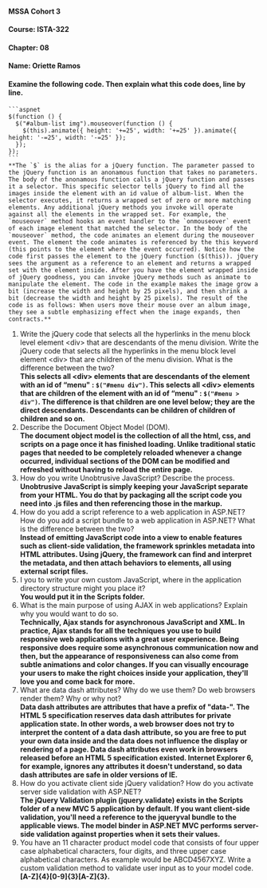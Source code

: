 ﻿#### MSSA Cohort 3
#### Course: ISTA-322
#### Chapter: 08
#### Name: Oriette Ramos
####  Examine the following code. Then explain what this code does, line by line.
    ```aspnet
    $(function () {
      $("#album-list img").mouseover(function () {
        $(this).animate({ height: '+=25', width: '+=25' }).animate({ height: '-=25', width: '-=25' });
      });
    });
    ```  
    **The `$` is the alias for a jQuery function. The parameter passed to the jQuery function is an anonamous function that takes no parameters. The body of the anonamous function calls a jQuery function and passes it a selector. This specific selector tells jQuery to find all the images inside the element with an id value of album-list. When the selector executes, it returns a wrapped set of zero or more matching elements. Any additional jQuery methods you invoke will operate against all the elements in the wrapped set. For example, the `mouseover` method hooks an event handler to the `onmouseover` event of each image element that matched the selector. In the body of the `mouseover` method, the code animates an element during the mouseover event. The element the code animates is referenced by the this keyword (this points to the element where the event occurred). Notice how the code first passes the element to the jQuery function ($(this)). jQuery sees the argument as a reference to an element and returns a wrapped set with the element inside. After you have the element wrapped inside of jQuery goodness, you can invoke jQuery methods such as animate to manipulate the element. The code in the example makes the image grow a bit (increase the width and height by 25 pixels), and then shrink a bit (decrease the width and height by 25 pixels). The result of the code is as follows: When users move their mouse over an album image, they see a subtle emphasizing effect when the image expands, then contracts.**
1. Write the jQuery code that selects all the hyperlinks in the menu block level element \<div> that are descendants of the menu division. Write the jQuery code that selects all the hyperlinks in the menu block level element \<div> that are children of the menu division. What is the difference between the two?  
**This selects all \<div> elements that are descendants of the element with an id of “menu" : `$("#menu div")`. This selects all \<div> elements that are children of the element with an id of “menu" : `$("#menu > div")`. The difference is that children are one level below; they are the direct descendants. Descendants can be children of children of children and so on.**
1. Describe the Document Object Model (DOM).  
**The document object model is the collection of all the html, css, and scripts on a page once it has finished loading. Unlike traditional static pages that needed to be completely reloaded whenever a change occurred, individual sections of the DOM can be modified and refreshed without having to reload the entire page.**
1. How do you write Unobtrusive JavaScript? Describe the process.  
**Unobtrusive JavaScript is simply keeping your JavaScript separate from your HTML. You do that by packaging all the script code you need into .js files and then referencing those in the markup.**
1. How do you add a script reference to a web application in ASP.NET? How do you add a script bundle to a web application in ASP.NET? What is the difference between the two?  
**Instead of emitting JavaScript code into a view to enable features such as client-side validation, the framework sprinkles metadata into HTML attributes. Using jQuery, the framework can find and interpret the metadata, and then attach behaviors to elements, all using external script files.**
1. I you to write your own custom JavaScript, where in the application directory structure might you place it?  
**You would put it in the Scripts folder.**
1. What is the main purpose of using AJAX in web applications? Explain why you would want to do so.  
**Technically, Ajax stands for asynchronous JavaScript and XML. In practice, Ajax stands for all the techniques you use to build responsive web applications with a great user experience. Being responsive does require some asynchronous communication now and then, but the appearance of responsiveness can also come from subtle animations and color changes. If you can visually encourage your users to make the right choices inside your application, they'll love you and come back for more.**
1. What are data dash attributes? Why do we use them? Do web browsers render them? Why or why not?  
**Data dash attributes are attributes that have a prefix of "data-". The HTML 5 specification reserves data dash attributes for private application state. In other words, a web browser does not try to interpret the content of a data dash attribute, so you are free to put your own data inside and the data does not influence the display or rendering of a page. Data dash attributes even work in browsers released before an HTML 5 specification existed. Internet Explorer 6, for example, ignores any attributes it doesn't understand, so data dash attributes are safe in older versions of IE.**
1. How do you activate client side jQuery validation? How do you activate server side validation with ASP.NET?  
**The jQuery Validation plugin (jquery.validate) exists in the Scripts folder of a new MVC 5 application by default. If you want client-side validation, you'll need a reference to the jqueryval bundle to the applicable views. The model binder in ASP.NET MVC performs server-side validation against properties when it sets their values.**
1. You have an 11 character product model code that consists of four upper case alphabetical characters, four digits, and three upper case alphabetical characters. As example would be ABCD4567XYZ. Write a custom validation method to validate user input as to your model code.  
**[A-Z]{4}[0-9]{3}[A-Z]{3}.**